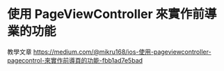 # 使用 PageViewController 來實作前導業的功能

教學文章
https://medium.com/@mikru168/ios-使用-pageviewcontroller-pagecontrol-來實作前導頁的功能-fbb1ad7e5bad
